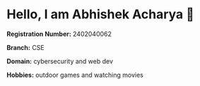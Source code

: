# Hello, I am **Abhishek Acharya** 👋

**Registration Number:** 2402040062

**Branch:** CSE

**Domain:** cybersecurity and web dev 

**Hobbies:** outdoor games and watching movies